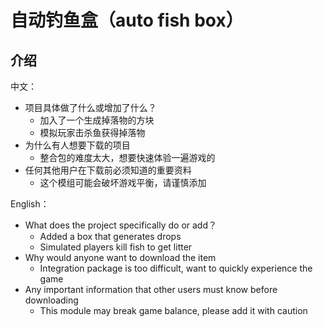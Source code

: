 # 自动钓鱼盒（auto fish box）

## 介绍

中文：

* 项目具体做了什么或增加了什么？
  * 加入了一个生成掉落物的方块
  * 模拟玩家击杀鱼获得掉落物
* 为什么有人想要下载的项目
  - 整合包的难度太大，想要快速体验一遍游戏的
* 任何其他用户在下载前必须知道的重要资料
  - 这个模组可能会破坏游戏平衡，请谨慎添加



English：

- What does the project specifically do or add？
  - Added a box that generates drops
  * Simulated players kill fish to get litter
- Why would anyone want to download the item
  - Integration package is too difficult, want to quickly experience the game
- Any important information that other users must know before downloading
  - This module may break game balance, please add it with caution